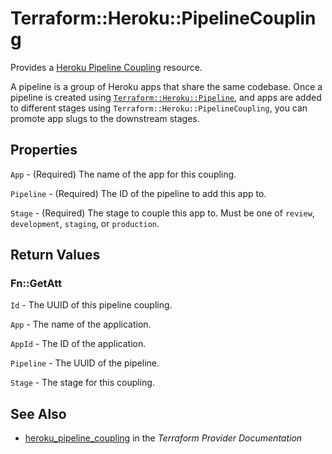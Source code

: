 # Terraform::Heroku::PipelineCoupling

Provides a [Heroku Pipeline Coupling](https://devcenter.heroku.com/articles/pipelines)
resource.

A pipeline is a group of Heroku apps that share the same codebase. Once a
pipeline is created using [`Terraform::Heroku::Pipeline`](./pipeline.html), and apps are added
to different stages using `Terraform::Heroku::PipelineCoupling`, you can promote app slugs
to the downstream stages.

## Properties

`App` - (Required) The name of the app for this coupling.

`Pipeline` - (Required) The ID of the pipeline to add this app to.

`Stage` - (Required) The stage to couple this app to. Must be one of `review`, `development`, `staging`, or `production`.


## Return Values

### Fn::GetAtt

`Id` - The UUID of this pipeline coupling.

`App` - The name of the application.

`AppId` - The ID of the application.

`Pipeline` - The UUID of the pipeline.

`Stage` - The stage for this coupling.

## See Also

* [heroku_pipeline_coupling](https://www.terraform.io/docs/providers/heroku/r/pipeline_coupling.html) in the _Terraform Provider Documentation_